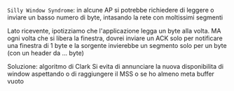 `Silly Window Syndrome`: in alcune AP si potrebbe richiedere di leggere o inviare un basso numero di byte, intasando la rete con moltissimi segmenti

Lato ricevente, ipotizziamo che l'applicazione legga un byte alla volta.
MA ogni volta che si libera la finestra, dovrei inviare un ACK solo per notificare una finestra di 1 byte e la sorgente invierebbe un segmento solo per un byte (con un header da ... byte)

Soluzione: algoritmo di Clark
Si evita di annunciare la nuova disponibilita di window aspettando o di raggiungere il MSS o se ho almeno meta buffer vuoto
